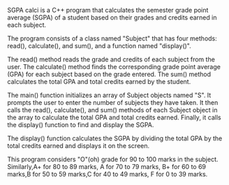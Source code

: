 SGPA calci is a C++ program that calculates the semester grade point average (SGPA) of a student based on their grades and credits earned in each subject.

The program consists of a class named "Subject" that has four  methods: read(), calculate(), and sum(), and a function named "display()".

The read() method reads the grade and credits of each subject from the user. The calculate() method finds the corresponding grade point average (GPA) for each subject based on the grade entered. The sum() method calculates the total GPA and total credits earned by the student.

The main() function initializes an array of Subject objects named "S". It prompts the user to enter the number of subjects they have taken. It then calls the read(), calculate(), and sum() methods of each Subject object in the array to calculate the total GPA and total credits earned. Finally, it calls the display() function to find and display the SGPA.

The display() function calculates the SGPA by dividing the total GPA by the total credits earned and displays it on the screen.

This program considers "O"(oh) grade for 90 to 100 marks in the subject.
Similarly,A+ for 80 to 89 marks, A for 70 to 79 marks, B+ for 60 to 69 marks,B for 50 to 59 marks,C for 40 to 49 marks, F for 0 to 39 marks.



